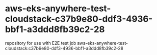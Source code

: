 # aws-eks-anywhere-test-cloudstack-c37b9e80-ddf3-4936-bbf1-a3ddd8fb39c2-28
repository for use with E2E test job aws-eks-anywhere-test-cloudstack:c37b9e80-ddf3-4936-bbf1-a3ddd8fb39c2-28
